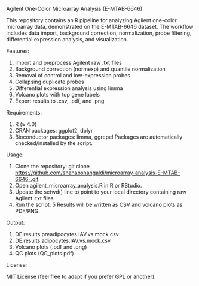 Agilent One-Color Microarray Analysis (E-MTAB-6646)

This repository contains an R pipeline for analyzing Agilent one-color microarray data, demonstrated on the E-MTAB-6646 dataset.
The workflow includes data import, background correction, normalization, probe filtering, differential expression analysis, and visualization.

Features:

1. Import and preprocess Agilent raw .txt files
2. Background correction (normexp) and quantile normalization
3. Removal of control and low-expression probes
4. Collapsing duplicate probes
5. Differential expression analysis using limma
6. Volcano plots with top gene labels
7. Export results to .csv, .pdf, and .png

Requirements:

1. R (≥ 4.0)
2. CRAN packages: ggplot2, dplyr
3. Bioconductor packages: limma, ggrepel
Packages are automatically checked/installed by the script.

Usage:

1. Clone the repository:
git clone https://github.com/shahabshahgaldi/microarray-analysis-E-MTAB-6646-.git
2. Open agilent_microarray_analysis.R in R or RStudio.
3. Update the setwd() line to point to your local directory containing raw Agilent .txt files.
4. Run the script.
5 Results will be written as CSV and volcano plots as PDF/PNG.

Output:

1. DE.results.preadipocytes.IAV.vs.mock.csv
2. DE.results.adipocytes.IAV.vs.mock.csv
3. Volcano plots (.pdf and .png)
4. QC plots (QC_plots.pdf)

License:

MIT License (feel free to adapt if you prefer GPL or another).
